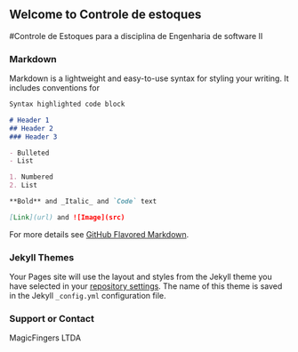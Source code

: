 ## Welcome to Controle de estoques

#Controle de Estoques para a disciplina de Engenharia de software II

### Markdown

Markdown is a lightweight and easy-to-use syntax for styling your writing. It includes conventions for

```markdown
Syntax highlighted code block

# Header 1
## Header 2
### Header 3

- Bulleted
- List

1. Numbered
2. List

**Bold** and _Italic_ and `Code` text

[Link](url) and ![Image](src)
```

For more details see [GitHub Flavored Markdown](https://guides.github.com/features/mastering-markdown/).

### Jekyll Themes

Your Pages site will use the layout and styles from the Jekyll theme you have selected in your [repository settings](https://github.com/TheMagicFingers/Controle-de-estoque/settings). The name of this theme is saved in the Jekyll `_config.yml` configuration file.

### Support or Contact

MagicFingers LTDA 

